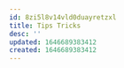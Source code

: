 ```yaml
---
id: 8zi5l8v14vld0duayretzxl
title: Tips Tricks
desc: ''
updated: 1646689383412
created: 1646689383412
---
```


